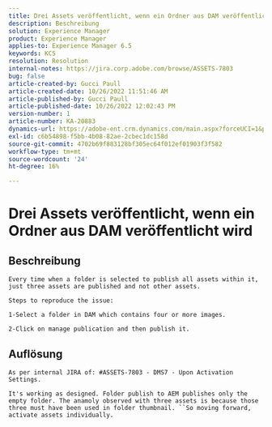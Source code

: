 ```yaml
---
title: Drei Assets veröffentlicht, wenn ein Ordner aus DAM veröffentlicht wird
description: Beschreibung
solution: Experience Manager
product: Experience Manager
applies-to: Experience Manager 6.5
keywords: KCS
resolution: Resolution
internal-notes: https://jira.corp.adobe.com/browse/ASSETS-7803
bug: false
article-created-by: Gucci Paull
article-created-date: 10/26/2022 11:51:46 AM
article-published-by: Gucci Paull
article-published-date: 10/26/2022 12:02:43 PM
version-number: 1
article-number: KA-20883
dynamics-url: https://adobe-ent.crm.dynamics.com/main.aspx?forceUCI=1&pagetype=entityrecord&etn=knowledgearticle&id=2dad0d8b-2455-ed11-bba2-6045bd006268
exl-id: c6b54898-f5bb-4b08-82ae-2cbec1dc158d
source-git-commit: 4702b69f883128bf305ec64f012ef01903f3f582
workflow-type: tm+mt
source-wordcount: '24'
ht-degree: 16%

---
```


# Drei Assets veröffentlicht, wenn ein Ordner aus DAM veröffentlicht wird

## Beschreibung





```
Every time when a folder is selected to publish all assets within it, just three assets are published and not other assets.

Steps to reproduce the issue:

1-Select a folder in DAM which contains four or more images.
```


`2-Click on manage publication and then publish it.`


## Auflösung


`As per internal JIRA of: #ASSETS-7803 - DMS7 - Upon Activation Settings.`

`It's working as designed. Folder publish to AEM publishes only the empty folder. The anamoly observed with three assets is because those three must have been used in folder thumbnail. ``So moving forward, activate assets individually.`
